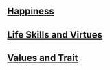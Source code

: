 ## [Happiness](/happiness.md)

## [Life Skills and Virtues](/life-skills-and-virtues.md)

## [Values and Trait](/values-and-traits.md)
